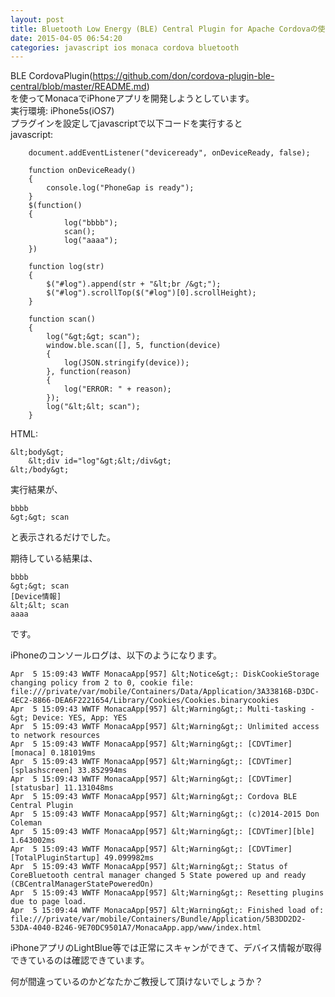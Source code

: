 ```yaml
---
layout: post
title: Bluetooth Low Energy (BLE) Central Plugin for Apache Cordovaの使い方
date: 2015-04-05 06:54:20
categories: javascript ios monaca cordova bluetooth
---
```

<p>BLE CordovaPlugin(<a href="https://github.com/don/cordova-plugin-ble-central/blob/master/README.md" rel="nofollow">https://github.com/don/cordova-plugin-ble-central/blob/master/README.md</a>)<br>
を使ってMonacaでiPhoneアプリを開発しようとしています。<br>
実行環境: iPhone5s(iOS7)<br>
プラグインを設定してjavascriptで以下コードを実行すると<br>
javascript:</p>

```
    document.addEventListener("deviceready", onDeviceReady, false);

    function onDeviceReady()
    {
        console.log("PhoneGap is ready");
    }
    $(function()
    {
            log("bbbb");
            scan();
            log("aaaa");
    })

    function log(str)
    {
        $("#log").append(str + "&lt;br /&gt;");
        $("#log").scrollTop($("#log")[0].scrollHeight);
    }

    function scan()
    {
        log("&gt;&gt; scan");
        window.ble.scan([], 5, function(device)
        {
            log(JSON.stringify(device));
        }, function(reason)
        {
            log("ERROR: " + reason);
        });
        log("&lt;&lt; scan");
    }
```

<p>HTML:</p>

```
&lt;body&gt;
    &lt;div id="log"&gt;&lt;/div&gt;
&lt;/body&gt;
```

<p>実行結果が、</p>

```
bbbb
&gt;&gt; scan
```

<p>と表示されるだけでした。</p>

<p>期待している結果は、</p>

```
bbbb
&gt;&gt; scan
[Device情報]
&lt;&lt; scan
aaaa
```

<p>です。</p>

<p>iPhoneのコンソールログは、以下のようになります。</p>

```
Apr  5 15:09:43 WWTF MonacaApp[957] &lt;Notice&gt;: DiskCookieStorage changing policy from 2 to 0, cookie file: file:///private/var/mobile/Containers/Data/Application/3A33816B-D3DC-4EC2-8866-DEA6F2221654/Library/Cookies/Cookies.binarycookies
Apr  5 15:09:43 WWTF MonacaApp[957] &lt;Warning&gt;: Multi-tasking -&gt; Device: YES, App: YES
Apr  5 15:09:43 WWTF MonacaApp[957] &lt;Warning&gt;: Unlimited access to network resources
Apr  5 15:09:43 WWTF MonacaApp[957] &lt;Warning&gt;: [CDVTimer][monaca] 0.181019ms
Apr  5 15:09:43 WWTF MonacaApp[957] &lt;Warning&gt;: [CDVTimer][splashscreen] 33.852994ms
Apr  5 15:09:43 WWTF MonacaApp[957] &lt;Warning&gt;: [CDVTimer][statusbar] 11.131048ms
Apr  5 15:09:43 WWTF MonacaApp[957] &lt;Warning&gt;: Cordova BLE Central Plugin
Apr  5 15:09:43 WWTF MonacaApp[957] &lt;Warning&gt;: (c)2014-2015 Don Coleman
Apr  5 15:09:43 WWTF MonacaApp[957] &lt;Warning&gt;: [CDVTimer][ble] 1.643002ms
Apr  5 15:09:43 WWTF MonacaApp[957] &lt;Warning&gt;: [CDVTimer][TotalPluginStartup] 49.099982ms
Apr  5 15:09:43 WWTF MonacaApp[957] &lt;Warning&gt;: Status of CoreBluetooth central manager changed 5 State powered up and ready (CBCentralManagerStatePoweredOn)
Apr  5 15:09:43 WWTF MonacaApp[957] &lt;Warning&gt;: Resetting plugins due to page load.
Apr  5 15:09:44 WWTF MonacaApp[957] &lt;Warning&gt;: Finished load of: file:///private/var/mobile/Containers/Bundle/Application/5B3DD2D2-53DA-4040-B246-9E70DC9501A7/MonacaApp.app/www/index.html
```

<p>iPhoneアプリのLightBlue等では正常にスキャンができて、デバイス情報が取得できているのは確認できています。</p>

<p>何が間違っているのかどなたかご教授して頂けないでしょうか？</p>
